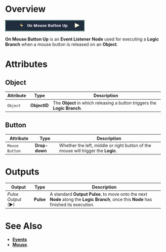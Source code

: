 # Overview

![The On Mouse Button Up Node.](../../../.gitbook/assets/node-on-mouse-button-up.png)

**On Mouse Button Up** is an **Event Listener** **Node** used for executing a **Logic Branch** when a mouse button is released on an **Object**.

# Attributes

## Object

|Attribute|Type|Description|
|---|---|---|
| `Object` | **ObjectID** | The **Object** in which releasing a button triggers the **Logic Branch**.|

## Button

|Attribute|Type|Description|
|---|---|---|
| `Mouse Button` | **Drop-down** | Whether the left, middle or right button of the mouse will trigger the **Logic**. |


# Outputs

|Output|Type|Description|
|---|---|---|
|*Pulse Output* (►)|**Pulse**|A standard **Output Pulse**, to move onto the next **Node** along the **Logic Branch**, once this **Node** has finished its execution.|

# See Also

* [**Events**](../README.md)
* [**Mouse**](README.md).


